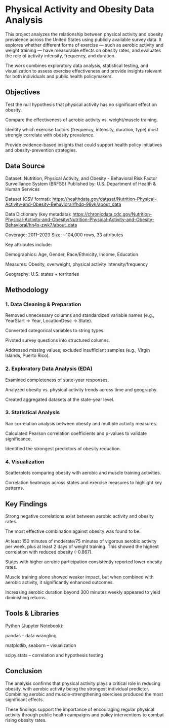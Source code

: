 # Physical Activity and Obesity Data Analysis

This project analyzes the relationship between physical activity and obesity prevalence across the United States using publicly available survey data. It explores whether different forms of exercise — such as aerobic activity and weight training — have measurable effects on obesity rates, and evaluates the role of activity intensity, frequency, and duration.

The work combines exploratory data analysis, statistical testing, and visualization to assess exercise effectiveness and provide insights relevant for both individuals and public health policymakers.

## Objectives

Test the null hypothesis that physical activity has no significant effect on obesity.

Compare the effectiveness of aerobic activity vs. weight/muscle training.

Identify which exercise factors (frequency, intensity, duration, type) most strongly correlate with obesity prevalence.

Provide evidence-based insights that could support health policy initiatives and obesity-prevention strategies.

## Data Source

Dataset: Nutrition, Physical Activity, and Obesity - Behavioral Risk Factor Surveillance System (BRFSS)
Published by: U.S. Department of Health & Human Services

Dataset (CSV format): https://healthdata.gov/dataset/Nutrition-Physical-Activity-and-Obesity-Behavioral/fhdq-98vk/about_data

Data Dictionary (key metadata): https://chronicdata.cdc.gov/Nutrition-Physical-Activity-and-Obesity/Nutrition-Physical-Activity-and-Obesity-Behavioral/hn4x-zwk7/about_data

Coverage: 2011–2023
Size: ~104,000 rows, 33 attributes

Key attributes include:

Demographics: Age, Gender, Race/Ethnicity, Income, Education

Measures: Obesity, overweight, physical activity intensity/frequency

Geography: U.S. states + territories

## Methodology
### 1. Data Cleaning & Preparation

Removed unnecessary columns and standardized variable names (e.g., YearStart → Year, LocationDesc → State).

Converted categorical variables to string types.

Pivoted survey questions into structured columns.

Addressed missing values; excluded insufficient samples (e.g., Virgin Islands, Puerto Rico).

### 2. Exploratory Data Analysis (EDA)

Examined completeness of state-year responses.

Analyzed obesity vs. physical activity trends across time and geography.

Created aggregated datasets at the state-year level.

### 3. Statistical Analysis

Ran correlation analysis between obesity and multiple activity measures.

Calculated Pearson correlation coefficients and p-values to validate significance.

Identified the strongest predictors of obesity reduction.

### 4. Visualization

Scatterplots comparing obesity with aerobic and muscle training activities.

Correlation heatmaps across states and exercise measures to highlight key patterns.

## Key Findings

Strong negative correlations exist between aerobic activity and obesity rates.

The most effective combination against obesity was found to be:

At least 150 minutes of moderate/75 minutes of vigorous aerobic activity per week, plus at least 2 days of weight training.
This showed the highest correlation with reduced obesity (-0.867).

States with higher aerobic participation consistently reported lower obesity rates.

Muscle training alone showed weaker impact, but when combined with aerobic activity, it significantly enhanced outcomes.

Increasing aerobic duration beyond 300 minutes weekly appeared to yield diminishing returns.

## Tools & Libraries

Python (Jupyter Notebook):

pandas – data wrangling

matplotlib, seaborn – visualization

scipy.stats – correlation and hypothesis testing

## Conclusion

The analysis confirms that physical activity plays a critical role in reducing obesity, with aerobic activity being the strongest individual predictor. Combining aerobic and muscle-strengthening exercises produced the most significant effects.

These findings support the importance of encouraging regular physical activity through public health campaigns and policy interventions to combat rising obesity rates.
